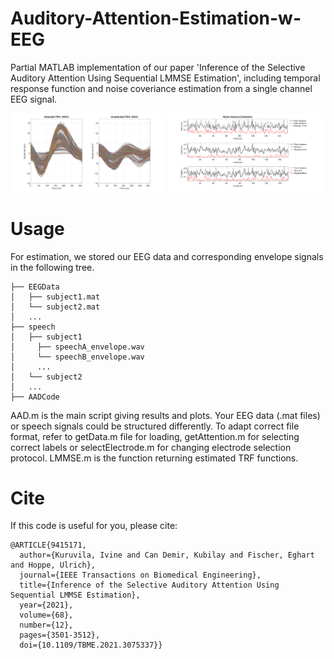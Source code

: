 # Auditory-Attention-Estimation-w-EEG

Partial MATLAB implementation of our paper 'Inference of the Selective Auditory Attention Using Sequential LMMSE Estimation', including temporal response function and noise coveriance estimation from a single channel EEG signal.

<p float="center">
  <img src="figures/All_TRFs_Example_Subject.png" width="49%" />
  <img src="figures/Noise_Estimation_Error.png" width="49%" />
</p>

# Usage 

For estimation, we stored our EEG data and corresponding envelope signals in the following tree. 

```
├── EEGData
│   ├── subject1.mat
│   └── subject2.mat
│   ...
├── speech
│   ├── subject1
│     ├── speechA_envelope.wav
│     └── speechB_envelope.wav
│     ...
│   └── subject2
│   ...
├── AADCode
```

AAD.m is the main script giving results and plots. Your EEG data (.mat files) or speech signals could be structured differently. To adapt correct file format, refer to getData.m file for loading, getAttention.m for selecting correct labels or selectElectrode.m for changing electrode selection protocol. LMMSE.m is the function returning estimated TRF functions.  

# Cite

If this code is useful for you, please cite:
```
@ARTICLE{9415171,
  author={Kuruvila, Ivine and Can Demir, Kubilay and Fischer, Eghart and Hoppe, Ulrich},
  journal={IEEE Transactions on Biomedical Engineering}, 
  title={Inference of the Selective Auditory Attention Using Sequential LMMSE Estimation}, 
  year={2021},
  volume={68},
  number={12},
  pages={3501-3512},
  doi={10.1109/TBME.2021.3075337}}

```

